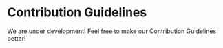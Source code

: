 # Contribution Guidelines

We are under development! Feel free to make our Contribution Guidelines better!